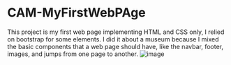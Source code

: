 # CAM-MyFirstWebPAge
This project is my first web page implementing HTML and CSS only, I relied on bootstrap for some elements. I did it about a museum because I mixed the basic components that a web page should have, like the navbar, footer, images, and jumps from one page to another.
![image](https://user-images.githubusercontent.com/64048657/135693467-986280bf-cf05-4bfe-8899-6b6578df4ed4.png)
